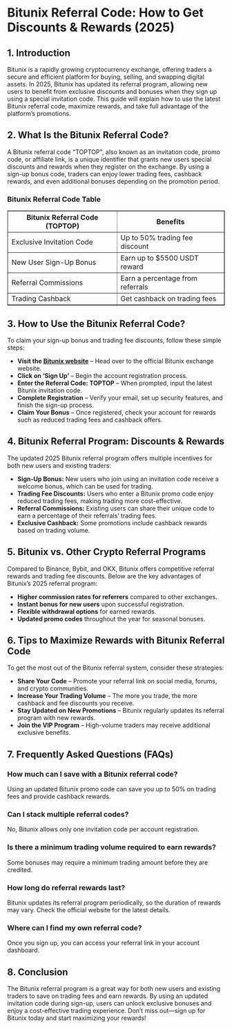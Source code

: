 <h1>Bitunix Referral Code: How to Get Discounts & Rewards (2025)</h1>
<h2>1. Introduction</h2>
<p>Bitunix is a rapidly growing cryptocurrency exchange, offering traders a secure and efficient platform for buying, selling, and swapping digital assets. In 2025, Bitunix has updated its referral program, allowing new users to benefit from exclusive discounts and bonuses when they sign up using a special invitation code. This guide will explain how to use the latest Bitunix referral code, maximize rewards, and take full advantage of the platform’s promotions.</p>

<h2>2. What Is the Bitunix Referral Code?</h2>
<p>A Bitunix referral code "TOPTOP", also known as an invitation code, promo code, or affiliate link, is a unique identifier that grants new users special discounts and rewards when they register on the exchange. By using a sign-up bonus code, traders can enjoy lower trading fees, cashback rewards, and even additional bonuses depending on the promotion period.</p>

<h3>Bitunix Referral Code Table</h3>
<table border="1">
    <tr>
        <th>Bitunix Referral Code (TOPTOP)</th>
        <th>Benefits</th>
    </tr>
    <tr>
        <td>Exclusive Invitation Code</td>
        <td>Up to 50% trading fee discount</td>
    </tr>
    <tr>
        <td>New User Sign-Up Bonus</td>
        <td>Earn up to $5500 USDT reward</td>
    </tr>
    <tr>
        <td>Referral Commissions</td>
        <td>Earn a percentage from referrals</td>
    </tr>
    <tr>
        <td>Trading Cashback</td>
        <td>Get cashback on trading fees</td>
    </tr>
</table>

<h2>3. How to Use the Bitunix Referral Code?</h2>
<p>To claim your sign-up bonus and trading fee discounts, follow these simple steps:</p>
<ul>
    <li><strong>Visit the <a href="https://www.bitunix.com/register?vipCode=TOPTOP" target="_blank">Bitunix website</a></strong> – Head over to the official Bitunix exchange website.</li>
    <li><strong>Click on ‘Sign Up’</strong> – Begin the account registration process.</li>
    <li><strong>Enter the Referral Code: TOPTOP</strong> – When prompted, input the latest Bitunix invitation code.</li>
    <li><strong>Complete Registration</strong> – Verify your email, set up security features, and finish the sign-up process.</li>
    <li><strong>Claim Your Bonus</strong> – Once registered, check your account for rewards such as reduced trading fees and cashback offers.</li>
</ul>

<h2>4. Bitunix Referral Program: Discounts & Rewards</h2>
<p>The updated 2025 Bitunix referral program offers multiple incentives for both new users and existing traders:</p>
<ul>
    <li><strong>Sign-Up Bonus:</strong> New users who join using an invitation code receive a welcome bonus, which can be used for trading.</li>
    <li><strong>Trading Fee Discounts:</strong> Users who enter a Bitunix promo code enjoy reduced trading fees, making trading more cost-effective.</li>
    <li><strong>Referral Commissions:</strong> Existing users can share their unique code to earn a percentage of their referrals’ trading fees.</li>
    <li><strong>Exclusive Cashback:</strong> Some promotions include cashback rewards based on trading volume.</li>
</ul>

<h2>5. Bitunix vs. Other Crypto Referral Programs</h2>
<p>Compared to Binance, Bybit, and OKX, Bitunix offers competitive referral rewards and trading fee discounts. Below are the key advantages of Bitunix’s 2025 referral program:</p>
<ul>
    <li><strong>Higher commission rates for referrers</strong> compared to other exchanges.</li>
    <li><strong>Instant bonus for new users</strong> upon successful registration.</li>
    <li><strong>Flexible withdrawal options</strong> for earned rewards.</li>
    <li><strong>Updated promo codes</strong> throughout the year for seasonal bonuses.</li>
</ul>

<h2>6. Tips to Maximize Rewards with Bitunix Referral Code</h2>
<p>To get the most out of the Bitunix referral system, consider these strategies:</p>
<ul>
    <li><strong>Share Your Code</strong> – Promote your referral link on social media, forums, and crypto communities.</li>
    <li><strong>Increase Your Trading Volume</strong> – The more you trade, the more cashback and fee discounts you receive.</li>
    <li><strong>Stay Updated on New Promotions</strong> – Bitunix regularly updates its referral program with new rewards.</li>
    <li><strong>Join the VIP Program</strong> – High-volume traders may receive additional exclusive benefits.</li>
</ul>

<h2>7. Frequently Asked Questions (FAQs)</h2>
<h3>How much can I save with a Bitunix referral code?</h3>
<p>Using an updated Bitunix promo code can save you up to 50% on trading fees and provide cashback rewards.</p>

<h3>Can I stack multiple referral codes?</h3>
<p>No, Bitunix allows only one invitation code per account registration.</p>

<h3>Is there a minimum trading volume required to earn rewards?</h3>
<p>Some bonuses may require a minimum trading amount before they are credited.</p>

<h3>How long do referral rewards last?</h3>
<p>Bitunix updates its referral program periodically, so the duration of rewards may vary. Check the official website for the latest details.</p>

<h3>Where can I find my own referral code?</h3>
<p>Once you sign up, you can access your referral link in your account dashboard.</p>

<h2>8. Conclusion</h2>
<p>The Bitunix referral program is a great way for both new users and existing traders to save on trading fees and earn rewards. By using an updated invitation code during sign-up, users can unlock exclusive bonuses and enjoy a cost-effective trading experience. Don’t miss out—sign up for Bitunix today and start maximizing your rewards!</p>
